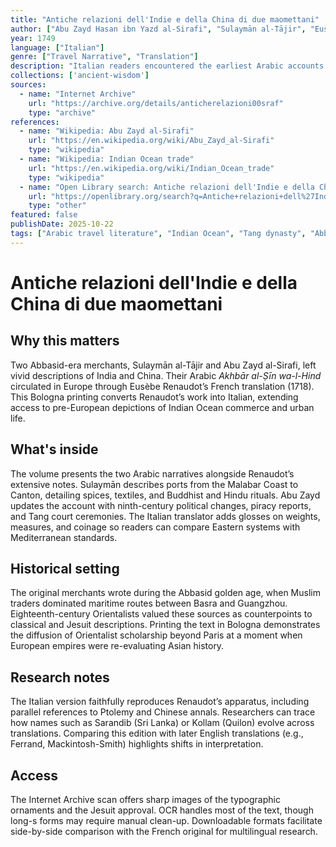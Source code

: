 ```yaml
---
title: "Antiche relazioni dell'Indie e della China di due maomettani"
author: ["Abu Zayd Hasan ibn Yazd al-Sirafi", "Sulaymān al-Tājir", "Eusèbe Renaudot"]
year: 1749
language: ["Italian"]
genre: ["Travel Narrative", "Translation"]
description: "Italian readers encountered the earliest Arabic accounts of India and China through this 1749 edition of Renaudot’s translations, documenting ninth-century Muslim merchants’ voyages across the Indian Ocean." 
collections: ['ancient-wisdom']
sources:
  - name: "Internet Archive"
    url: "https://archive.org/details/anticherelazioni00sraf"
    type: "archive"
references:
  - name: "Wikipedia: Abu Zayd al-Sirafi"
    url: "https://en.wikipedia.org/wiki/Abu_Zayd_al-Sirafi"
    type: "wikipedia"
  - name: "Wikipedia: Indian Ocean trade"
    url: "https://en.wikipedia.org/wiki/Indian_Ocean_trade"
    type: "wikipedia"
  - name: "Open Library search: Antiche relazioni dell'Indie e della China"
    url: "https://openlibrary.org/search?q=Antiche+relazioni+dell%27Indie+e+della+China&mode=everything"
    type: "other"
featured: false
publishDate: 2025-10-22
tags: ["Arabic travel literature", "Indian Ocean", "Tang dynasty", "Abbasid merchants", "Translation history"]
---
```


# Antiche relazioni dell'Indie e della China di due maomettani

## Why this matters

Two Abbasid-era merchants, Sulaymān al-Tājir and Abu Zayd al-Sirafi, left vivid descriptions of India and China. Their Arabic *Akhbār al-Ṣīn wa-l-Hind* circulated in Europe through Eusèbe Renaudot’s French translation (1718). This Bologna printing converts Renaudot’s work into Italian, extending access to pre-European depictions of Indian Ocean commerce and urban life.

## What's inside

The volume presents the two Arabic narratives alongside Renaudot’s extensive notes. Sulaymān describes ports from the Malabar Coast to Canton, detailing spices, textiles, and Buddhist and Hindu rituals. Abu Zayd updates the account with ninth-century political changes, piracy reports, and Tang court ceremonies. The Italian translator adds glosses on weights, measures, and coinage so readers can compare Eastern systems with Mediterranean standards.

## Historical setting

The original merchants wrote during the Abbasid golden age, when Muslim traders dominated maritime routes between Basra and Guangzhou. Eighteenth-century Orientalists valued these sources as counterpoints to classical and Jesuit descriptions. Printing the text in Bologna demonstrates the diffusion of Orientalist scholarship beyond Paris at a moment when European empires were re-evaluating Asian history.

## Research notes

The Italian version faithfully reproduces Renaudot’s apparatus, including parallel references to Ptolemy and Chinese annals. Researchers can trace how names such as Sarandib (Sri Lanka) or Kollam (Quilon) evolve across translations. Comparing this edition with later English translations (e.g., Ferrand, Mackintosh-Smith) highlights shifts in interpretation.

## Access

The Internet Archive scan offers sharp images of the typographic ornaments and the Jesuit approval. OCR handles most of the text, though long-s forms may require manual clean-up. Downloadable formats facilitate side-by-side comparison with the French original for multilingual research.
